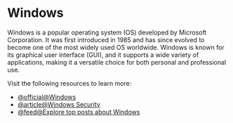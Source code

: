 # Windows

Windows is a popular operating system (OS) developed by Microsoft Corporation. It was first introduced in 1985 and has since evolved to become one of the most widely used OS worldwide. Windows is known for its graphical user interface (GUI), and it supports a wide variety of applications, making it a versatile choice for both personal and professional use.

Visit the following resources to learn more:

- [@official@Windows](https://www.microsoft.com/windows/)
- [@article@Windows Security](https://learn.microsoft.com/en-us/windows/security/)
- [@feed@Explore top posts about Windows](https://app.daily.dev/tags/windows?ref=roadmapsh)
